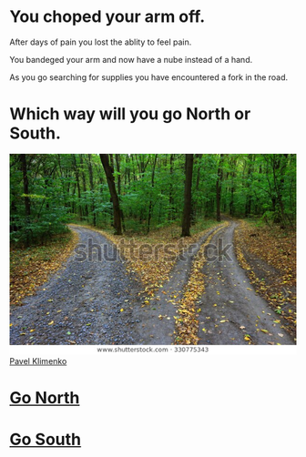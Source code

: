 # You choped your arm off.

After days of pain you lost the ablity to feel pain.

You bandeged your arm and now have a nube instead of a hand. 

As you go searching for supplies you have encountered a fork in the road.  

# Which way will you go North or South. 

![South](two-roads.jpg)
[Pavel Klimenko](https://www.shutterstock.com/g/pavelk)

# [Go North](gang.md)
# [Go South](shelter.md)
